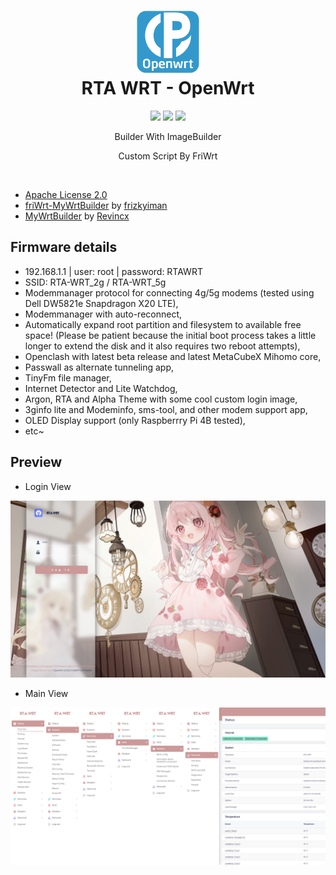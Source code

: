 <h1 align="center">
  <img src="/pictures/logo.png" alt="Clash" width="100">
  <br>RTA WRT - OpenWrt<br>

</h1>

  <p align="center">
    <img src="https://img.shields.io/badge/Build_Latest-0000-blue?style=for-the-badge&logo=openwrt">
    <img src="https://img.shields.io/badge/Amlogic_Latest-0000-blue?style=for-the-badge&logo=openwrt">
    <img src="https://img.shields.io/github/downloads/rtaserver/RTA-WRT/total?label=Downloads&color=green&style=for-the-badge">
  </p>
  

<p align="center">
Builder With ImageBuilder
</p>
<p align="center">
Custom Script By FriWrt
</p>
<br>


* [Apache License 2.0](https://github.com/rtaserver/RTA-WRT/blob/main/LICENSE)
* [friWrt-MyWrtBuilder](https://github.com/frizkyiman/friWrt-MyWrtBuilder) by [frizkyiman](https://github.com/frizkyiman)
* [MyWrtBuilder](https://github.com/Revincx/MyWrtBuilder) by [Revincx](https://github.com/Revincx)


Firmware details
---
* 192.168.1.1 | user: root | password: RTAWRT
* SSID: RTA-WRT_2g / RTA-WRT_5g
* Modemmanager protocol for connecting 4g/5g modems (tested using Dell DW5821e Snapdragon X20 LTE),
* Modemmanager with auto-reconnect,
* Automatically expand root partition and filesystem to available free space! (Please be patient because the initial boot process takes a little longer to extend the disk and it also requires two reboot attempts),
* Openclash with latest beta release and latest MetaCubeX Mihomo core,
* Passwall as alternate tunneling app,
* TinyFm file manager,
* Internet Detector and Lite Watchdog,
* Argon, RTA and Alpha Theme with some cool custom login image,
* 3ginfo lite and Modeminfo, sms-tool, and other modem support app,
* OLED Display support (only Raspberrry Pi 4B tested),
* etc~

Preview
---


* Login View
<p align="center">
    <img src="./pictures/Login.png">
</p>

* Main View
<p align="center">
    <img src="./pictures/Status.png">
</p>
